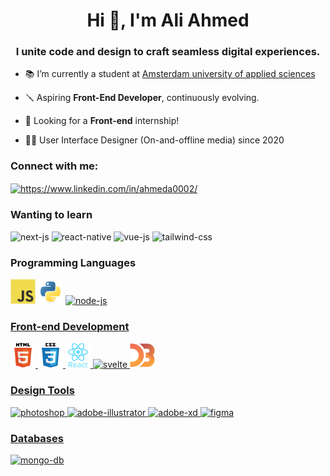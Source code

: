 <h1 align="center">Hi 👋, I'm Ali Ahmed</h1>
<h3 align="center">I unite code and design to craft seamless digital experiences.</h3>

- 📚 I’m currently a student at [Amsterdam university of applied sciences](https://www.hva.nl/opleidingen/communication-and-multimedia-design)

- 🪛 Aspiring **Front-End Developer**, continuously evolving.

- 👀 Looking for a **Front-end** internship! 

- 🧑‍🎨 User Interface Designer (On-and-offline media) since 2020

<h3 align="left">Connect with me:</h3>
<p align="left">
<a href="https://linkedin.com/in/https://www.linkedin.com/in/ahmeda0002/" target="blank"><img align="center" src="https://raw.githubusercontent.com/rahuldkjain/github-profile-readme-generator/master/src/images/icons/Social/linked-in-alt.svg" alt="https://www.linkedin.com/in/ahmeda0002/" height="30" width="40" /></a>
</p>

<h3 align="left">Wanting to learn </h3>
<p align="left">
<img src="https://github.com/user-attachments/assets/04a7fd10-6de2-4888-aadf-ad6b60f1c7d7" alt="next-js" width="40" height="40"/>
<img src="https://github.com/user-attachments/assets/8226be1d-04c4-4ace-8014-6404a5957858" alt="react-native" width="40" height="40"/>
<img src="https://github.com/user-attachments/assets/cbb9738a-f34b-42d3-97dd-3eb319fe2ae8" alt="vue-js" width="40" height="40"/>
<img src="https://github.com/user-attachments/assets/50b1a2e3-9eef-41de-859c-33f29cb2d1ec" alt="tailwind-css" width="40" height="40"/>

</p>


<h3 align="left">Programming Languages</h3>
<p align="left">
<img src="https://raw.githubusercontent.com/devicons/devicon/master/icons/javascript/javascript-original.svg" alt="javascript" width="40" height="40"/> 
<img src="https://raw.githubusercontent.com/devicons/devicon/master/icons/python/python-original.svg" alt="python" width="40" height="40"/> </a> <a href="https://reactjs.org/" target="_blank" rel="noreferrer"> 
<img src="https://github.com/user-attachments/assets/4f32e349-fbeb-4574-99c5-557a51b5255c" alt="node-js" width="40" height="40"/>
</p>

<h3 align="left">Front-end Development</h3>
<p align="left">
<img src="https://raw.githubusercontent.com/devicons/devicon/master/icons/html5/html5-original-wordmark.svg" alt="html5" width="40" height="40"/>
<img src="https://raw.githubusercontent.com/devicons/devicon/master/icons/css3/css3-original-wordmark.svg" alt="css3" width="40" height="40"/>
<img src="https://raw.githubusercontent.com/devicons/devicon/master/icons/react/react-original-wordmark.svg" alt="react" width="40" height="40"/> 
<img src="https://upload.wikimedia.org/wikipedia/commons/1/1b/Svelte_Logo.svg" alt="svelte" width="40" height="40"/>
<img src="https://raw.githubusercontent.com/devicons/devicon/master/icons/d3js/d3js-original.svg" alt="d3js" width="40" height="40"/>
</p>
 
<h3 align="left">Design Tools</h3>
<p align="left"><img src="https://github.com/user-attachments/assets/abcc6dee-099f-4dee-8590-799db5719989" alt="photoshop" width="40" height="40"/>
<img src="https://github.com/user-attachments/assets/b11d5d68-cd4a-418c-a96e-e0f6f9a0b240" alt="adobe-illustrator" width="40" height="40"/>
<img src="https://github.com/user-attachments/assets/c1b9a9d0-0af8-478b-83d8-298dd102cb82" alt="adobe-xd" width="40" height="40"/>
<img src="https://www.vectorlogo.zone/logos/figma/figma-icon.svg" alt="figma" width="40" height="40"/>
</p>

<h3 align="left">Databases</h3>
<p align="left">
<img src="https://github.com/user-attachments/assets/2ddb6115-dc58-43df-9b48-a7724eebea22" alt="mongo-db" width="40" height="40"/> 
</p>
